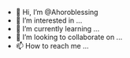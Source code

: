 - 👋 Hi, I’m @Ahoroblessing
- 👀 I’m interested in ...
- 🌱 I’m currently learning ...
- 💞️ I’m looking to collaborate on ...
- 📫 How to reach me ...

<!---
Ahoroblessing/Ahoroblessing is a ✨ special ✨ repository because its `README.md` (this file) appears on your GitHub profile.
You can click the Preview link to take a look at your changes.
--->
